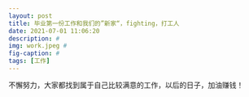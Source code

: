 ```yaml
---
layout: post
title: 毕业第一份工作和我们的”新家“，fighting，打工人
date: 2021-07-01 11:06:20
description: #
img: work.jpeg #
fig-caption: #
tags: [工作]
---
```

不懈努力，大家都找到属于自己比较满意的工作，以后的日子，加油赚钱！
